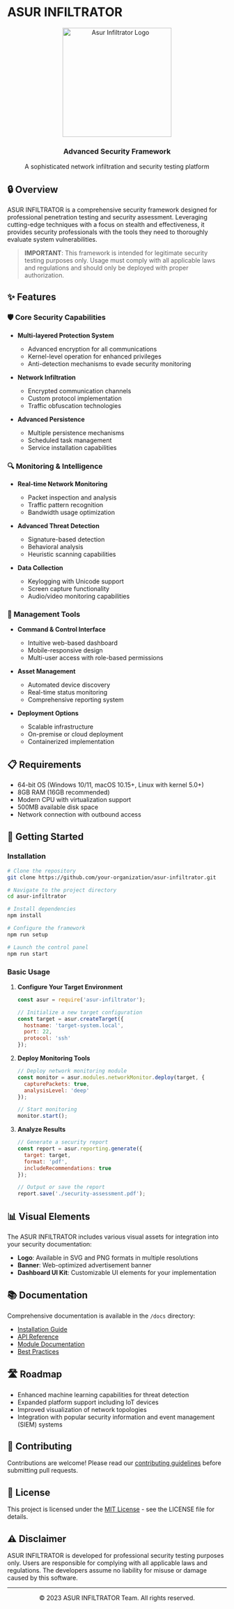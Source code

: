 # ASUR INFILTRATOR

<div align="center">
  <img src="./assets/asur_infiltrator_logo.png" alt="Asur Infiltrator Logo" width="250" height="250">
  <h3>Advanced Security Framework</h3>
  <p>A sophisticated network infiltration and security testing platform</p>
</div>

## 🔒 Overview

ASUR INFILTRATOR is a comprehensive security framework designed for professional penetration testing and security assessment. Leveraging cutting-edge techniques with a focus on stealth and effectiveness, it provides security professionals with the tools they need to thoroughly evaluate system vulnerabilities.

> **IMPORTANT**: This framework is intended for legitimate security testing purposes only. Usage must comply with all applicable laws and regulations and should only be deployed with proper authorization.

## ✨ Features

### 🛡️ Core Security Capabilities

- **Multi-layered Protection System**
  - Advanced encryption for all communications
  - Kernel-level operation for enhanced privileges
  - Anti-detection mechanisms to evade security monitoring

- **Network Infiltration**
  - Encrypted communication channels
  - Custom protocol implementation
  - Traffic obfuscation technologies

- **Advanced Persistence**
  - Multiple persistence mechanisms
  - Scheduled task management
  - Service installation capabilities

### 🔍 Monitoring & Intelligence

- **Real-time Network Monitoring**
  - Packet inspection and analysis
  - Traffic pattern recognition
  - Bandwidth usage optimization

- **Advanced Threat Detection**
  - Signature-based detection
  - Behavioral analysis
  - Heuristic scanning capabilities

- **Data Collection**
  - Keylogging with Unicode support
  - Screen capture functionality
  - Audio/video monitoring capabilities

### 🧰 Management Tools

- **Command & Control Interface**
  - Intuitive web-based dashboard
  - Mobile-responsive design
  - Multi-user access with role-based permissions

- **Asset Management**
  - Automated device discovery
  - Real-time status monitoring
  - Comprehensive reporting system

- **Deployment Options**
  - Scalable infrastructure
  - On-premise or cloud deployment
  - Containerized implementation

## 📋 Requirements

- 64-bit OS (Windows 10/11, macOS 10.15+, Linux with kernel 5.0+)
- 8GB RAM (16GB recommended)
- Modern CPU with virtualization support
- 500MB available disk space
- Network connection with outbound access

## 🚀 Getting Started

### Installation

```bash
# Clone the repository
git clone https://github.com/your-organization/asur-infiltrator.git

# Navigate to the project directory
cd asur-infiltrator

# Install dependencies
npm install

# Configure the framework
npm run setup

# Launch the control panel
npm run start
```

### Basic Usage

1. **Configure Your Target Environment**
   ```javascript
   const asur = require('asur-infiltrator');
   
   // Initialize a new target configuration
   const target = asur.createTarget({
     hostname: 'target-system.local',
     port: 22,
     protocol: 'ssh'
   });
   ```

2. **Deploy Monitoring Tools**
   ```javascript
   // Deploy network monitoring module
   const monitor = asur.modules.networkMonitor.deploy(target, {
     capturePackets: true,
     analysisLevel: 'deep'
   });
   
   // Start monitoring
   monitor.start();
   ```

3. **Analyze Results**
   ```javascript
   // Generate a security report
   const report = asur.reporting.generate({
     target: target,
     format: 'pdf',
     includeRecommendations: true
   });
   
   // Output or save the report
   report.save('./security-assessment.pdf');
   ```

## 📊 Visual Elements

The ASUR INFILTRATOR includes various visual assets for integration into your security documentation:

- **Logo**: Available in SVG and PNG formats in multiple resolutions
- **Banner**: Web-optimized advertisement banner
- **Dashboard UI Kit**: Customizable UI elements for your implementation

## 📚 Documentation

Comprehensive documentation is available in the `/docs` directory:

- [Installation Guide](./docs/installation.md)
- [API Reference](./docs/api-reference.md)
- [Module Documentation](./docs/modules/index.md)
- [Best Practices](./docs/best-practices.md)

## 🛣️ Roadmap

- Enhanced machine learning capabilities for threat detection
- Expanded platform support including IoT devices
- Improved visualization of network topologies
- Integration with popular security information and event management (SIEM) systems

## 🤝 Contributing

Contributions are welcome! Please read our [contributing guidelines](./CONTRIBUTING.md) before submitting pull requests.

## 📜 License

This project is licensed under the [MIT License](./LICENSE.md) - see the LICENSE file for details.

## ⚠️ Disclaimer

ASUR INFILTRATOR is developed for professional security testing purposes only. Users are responsible for complying with all applicable laws and regulations. The developers assume no liability for misuse or damage caused by this software.

---

<div align="center">
  <p>© 2023 ASUR INFILTRATOR Team. All rights reserved.</p>
</div> 